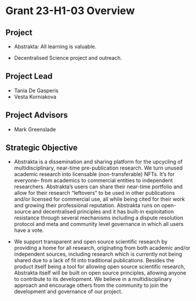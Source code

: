 # Grant 23-H1-03 Overview

## Project

- Abstrakta: All learning is valuable.

- Decentralised Science project and outreach.

## Project Lead

- Tania De Gasperis
- Vesta Korniakova

## Project Advisors

- Mark Greenslade

## Strategic Objective

- Abstrakta is a dissemination and sharing platform for the upcycling of multidisciplinary, near-time pre-publication research. We turn unused academic research into licensable (non-transferable) NFTs. It’s for everyone– from academics to commercial entities to independent researchers.  Abstrakta’s users can share their near-time portfolio and allow for their research “leftovers” to be used in other publications and/or licensed for commercial use, all while being cited for their work and growing their professional reputation.  Abstrakta runs on open-source and decentralised principles and it has built-in exploitation resistance through several mechanisms including a dispute resolution protocol and meta and community level governance in which all users have a vote.

- We support transparent and open source scientific research by providing a home for all research, originating from both academic and/or independent sources, including research which is currently not being shared due to a lack of fit into traditional publications. Besides the product itself being a tool for allowing open source scientific research, Abstrakta itself will be built on open source principles, allowing anyone to contribute to its development. We believe in a multidisciplinary approach and encourage others from the community to join the development and governance of our project. 
